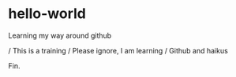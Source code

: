 # hello-world
Learning my way around github

/ This is a training
/ Please ignore, I am learning
/ Github and haikus

Fin.
